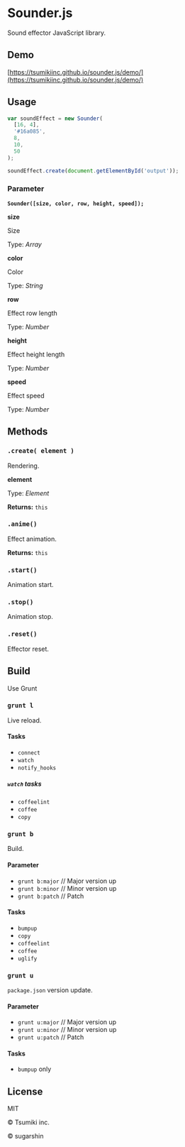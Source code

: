 # Sounder.js

Sound effector JavaScript library.

## Demo

[https://tsumikiinc.github.io/sounder.js/demo/](https://tsumikiinc.github.io/sounder.js/demo/)

## Usage

```javascript
var soundEffect = new Sounder(
  [16, 4],
  '#16a085',
  8,
  10,
  50
);

soundEffect.create(document.getElementById('output'));
```
### Parameter

**`Sounder([size, color, row, height, speed]);`**

**size**

Size

Type: *Array*

**color**

Color

Type: *String*

**row**

Effect row length

Type: *Number*

**height**

Effect height length

Type: *Number*

**speed**

Effect speed

Type: *Number*

## Methods

### `.create( element )`

Rendering.

**element**

Type: *Element*

**Returns:** `this`

### `.anime()`

Effect animation.

**Returns:** `this`

### `.start()`

Animation start.

### `.stop()`

Animation stop.

### `.reset()`

Effector reset.

## Build

Use Grunt

### `grunt l`

Live reload.

#### Tasks

* `connect`
* `watch`
* `notify_hooks`

##### `watch` tasks

* `coffeelint`
* `coffee`
* `copy`

### `grunt b`

Build.

#### Parameter

* `grunt b:major` // Major version up
* `grunt b:minor` // Minor version up
* `grunt b:patch` // Patch

#### Tasks

* `bumpup`
* `copy`
* `coffeelint`
* `coffee`
* `uglify`

### `grunt u`

`package.json` version update.

#### Parameter

* `grunt u:major` // Major version up
* `grunt u:minor` // Minor version up
* `grunt u:patch` // Patch

#### Tasks

* `bumpup` only

## License

MIT

© Tsumiki inc.

© sugarshin
